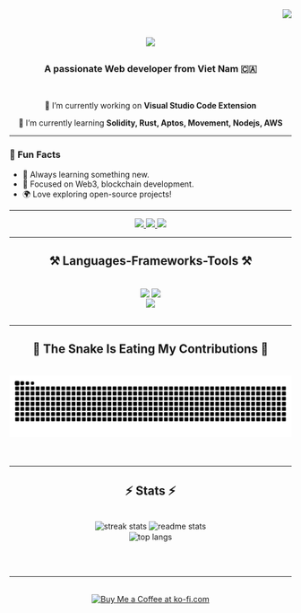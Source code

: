<img align="right" src="https://visitor-badge.laobi.icu/badge?page_id=Menh1505.Menh1505" />

<h1 align="center">
    <img src="https://readme-typing-svg.herokuapp.com/?font=Righteous&size=35&center=true&vCenter=true&width=500&height=70&duration=4000&lines=Hi+There!+👋;+I'm+Menhythien!;" />
</h1>

<h3 align="center">A passionate Web developer from Viet Nam 🇨🇦</h3>

<br/>


<div align="center">
 
 🔭 I’m currently working on **Visual Studio Code Extension**
 
 🌱 I’m currently learning **Solidity, Rust, Aptos, Movement, Nodejs, AWS**

 </div>

---

### 🌟 Fun Facts
- 🚀 Always learning something new.
- 🎯 Focused on Web3, blockchain development.
- 🌍 Love exploring open-source projects!

---

<div align="center"> 
  <a href="mailto:dinhthienmenh1505@gmail.com">
    <img src="https://img.shields.io/badge/Gmail-333333?style=for-the-badge&logo=gmail&logoColor=red" />
  </a>
  <a href="https://www.linkedin.com/in/dinh-thien-menh-5b59b9299" target="_blank">
    <img src="https://img.shields.io/badge/LinkedIn-0077B5?style=for-the-badge&logo=linkedin&logoColor=white" target="_blank" />
  </a>
  <a href="https://www.facebook.com/Menhythien" target="_blank">
     <img src="https://img.shields.io/badge/Facebook-1877F2?style=for-the-badge&logo=facebook&logoColor=white" /> <!-- sqlite, safari, google-chrome are other good icon options -->
  </a>
</div>

 <hr/>
 
<h2 align="center">⚒️ Languages-Frameworks-Tools ⚒️</h2>
<br/>
<div align="center">
    <img align="center" src="https://skillicons.dev/icons?i=react,bootstrap,mui,html,css,vscode,github,figma,tailwind,git,r" />
    <img align="center" src="https://skillicons.dev/icons?i=nodejs,javascript,typescript,express,firebase,mongodb,c,nextjs,mysql" /><br>
    <img align="center" src="https://skillicons.dev/icons?i=blockchain,solidity,rust,aws,ethereum,solana,move,aptos" />
</div>

<br/>
<hr/>

<div align="center">
  <h2>🐍 The Snake Is Eating My Contributions 🐍</h2>
  <br>
  <img alt="snake eating my contributions" src="https://raw.githubusercontent.com/Menh1505/Menh1505/output/github-contribution-grid-snake.svg" />
  <br/><br/><br/>
</div>

<hr/>

<h2 align="center">⚡ Stats ⚡</h2>
<br>
<div align=center>
  <!-- Thay đổi streak stats -->
  <img width=390 src="https://github-readme-streak-stats-salesp07.vercel.app/?user=Menh1505&count_private=true&theme=react&border_radius=10" alt="streak stats"/>
  
  <!-- Thay đổi readme stats -->
  <img width=390 src="https://github-readme-stats-salesp07.vercel.app/api?username=Menh1505&count_private=true&show_icons=true&theme=react&rank_icon=github&border_radius=10" alt="readme stats" />
  
  <br/>
  
  <!-- Thay đổi top langs -->
  <img width=325 align="center" src="https://github-readme-stats-salesp07.vercel.app/api/top-langs/?username=Menh1505&hide=HTML&langs_count=8&layout=compact&theme=react&border_radius=10&size_weight=0.5&count_weight=0.5&exclude_repo=github-readme-stats" alt="top langs" />
</div>

<br/><br/>

<hr/>

<br/>

<div align="center">
<a href='https://ko-fi.com/V7V4RAK9C' target='_blank'><img height='64' style='border:0px;height:64px;' src='https://storage.ko-fi.com/cdn/kofi1.png?v=3' border='0' alt='Buy Me a Coffee at ko-fi.com' /></a>
</div>

<br/>


